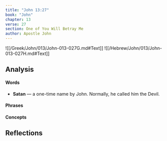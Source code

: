 ```yaml
---
title: "John 13:27"
book: "John"
chapter: 13
verse: 27
section: One of You Will Betray Me
author: Apostle John
---
```

![[/Greek/John/013/John-013-027G.md#Text]]
![[/Hebrew/John/013/John-013-027H.md#Text]]

## Analysis

#### Words
- **Satan** — a one-time name by John.  Normally, he called him the Devil.

#### Phrases

#### Concepts

## Reflections
